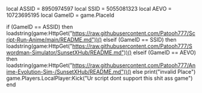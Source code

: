 local ASSID = 8950974597
local SSID = 5055081323
local AEVO = 10723695195
local GameID = game.PlaceId

if (GameID == ASSID) then
    loadstring(game:HttpGet("https://raw.githubusercontent.com/Patooh777/Script-Run-Anime/main/README.md"))()
elseif (GameID == SSID) then
    loadstring(game:HttpGet("https://raw.githubusercontent.com/Patooh777/Swordman-Simulator/SunsetXHub/README.md"))()
elseif (GameID == AEVO) then
    loadstring(game:HttpGet("https://raw.githubusercontent.com/Patooh777/Anime-Evolution-Sim-/SunsetXHub/README.md"))()
else
    print("invalid Place")
    game.Players.LocalPlayer:Kick("Ur script dont support this shit ass game")
end
